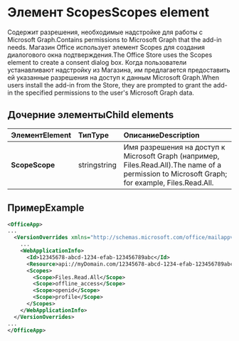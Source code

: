 # <a name="scopes-element"></a><span data-ttu-id="414af-101">Элемент Scopes</span><span class="sxs-lookup"><span data-stu-id="414af-101">Scopes element</span></span>

<span data-ttu-id="414af-102">Содержит разрешения, необходимые надстройке для работы с Microsoft Graph.</span><span class="sxs-lookup"><span data-stu-id="414af-102">Contains permissions to Microsoft Graph that the add-in needs.</span></span> <span data-ttu-id="414af-103">Магазин Office использует элемент Scopes для создания диалогового окна подтверждения.</span><span class="sxs-lookup"><span data-stu-id="414af-103">The Office Store uses the Scopes element to create a consent dialog box.</span></span> <span data-ttu-id="414af-104">Когда пользователи устанавливают надстройку из Магазина, им предлагается предоставить ей указанные разрешения на доступ к данным Microsoft Graph.</span><span class="sxs-lookup"><span data-stu-id="414af-104">When users install the add-in from the Store, they are prompted to grant the add-in the specified permissions to the user's Microsoft Graph data.</span></span>

## <a name="child-elements"></a><span data-ttu-id="414af-105">Дочерние элементы</span><span class="sxs-lookup"><span data-stu-id="414af-105">Child elements</span></span>

|  <span data-ttu-id="414af-106">Элемент</span><span class="sxs-lookup"><span data-stu-id="414af-106">Element</span></span> |  <span data-ttu-id="414af-107">Тип</span><span class="sxs-lookup"><span data-stu-id="414af-107">Type</span></span>  |  <span data-ttu-id="414af-108">Описание</span><span class="sxs-lookup"><span data-stu-id="414af-108">Description</span></span>  |
|:-----|:-----|:-----|
|  <span data-ttu-id="414af-109">**Scope**</span><span class="sxs-lookup"><span data-stu-id="414af-109">**Scope**</span></span>                |  <span data-ttu-id="414af-110">string</span><span class="sxs-lookup"><span data-stu-id="414af-110">string</span></span>     |   <span data-ttu-id="414af-111">Имя разрешения на доступ к Microsoft Graph (например, Files.Read.All).</span><span class="sxs-lookup"><span data-stu-id="414af-111">The name of a permission to Microsoft Graph; for example, Files.Read.All.</span></span> |

## <a name="example"></a><span data-ttu-id="414af-112">Пример</span><span class="sxs-lookup"><span data-stu-id="414af-112">Example</span></span>

```xml
<OfficeApp>
...
  <VersionOverrides xmlns="http://schemas.microsoft.com/office/mailappversionoverrides" xsi:type="VersionOverridesV1_0">
    ...
    <WebApplicationInfo>
      <Id>12345678-abcd-1234-efab-123456789abc</Id>
      <Resource>api://myDomain.com/12345678-abcd-1234-efab-123456789abc<Resource>
      <Scopes>
        <Scope>Files.Read.All</Scope>
        <Scope>offline_access</Scope>
        <Scope>openid</Scope>
        <Scope>profile</Scope>
      </Scopes>
    </WebApplicationInfo>
  </VersionOverrides>
...
</OfficeApp>
```
